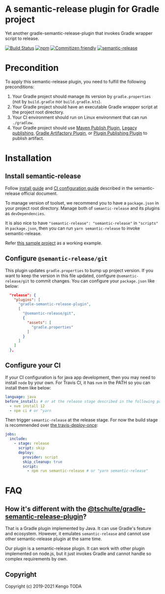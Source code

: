 # A semantic-release plugin for Gradle project

Yet another gradle-semantic-release-plugin that invokes Gradle wrapper script to release.

[![Build Status](https://travis-ci.com/KengoTODA/gradle-semantic-release-plugin.svg?branch=master)](https://travis-ci.com/KengoTODA/gradle-semantic-release-plugin)
[![npm](https://badgen.net/npm/v/gradle-semantic-release-plugin)](https://www.npmjs.com/package/gradle-semantic-release-plugin)
[![Commitizen friendly](https://img.shields.io/badge/commitizen-friendly-brightgreen.svg)](http://commitizen.github.io/cz-cli/)
[![semantic-release](https://img.shields.io/badge/%20%20%F0%9F%93%A6%F0%9F%9A%80-semantic--release-e10079.svg)](https://github.com/semantic-release/semantic-release)

# Precondition

To apply this semantic-release plugin, you need to fulfill the following preconditions:

1. Your Gradle project should manage its version by `gradle.properties` (not by `build.gradle` nor `build.gradle.kts`).
2. Your Gradle project should have an executable Gradle wrapper script at the project root directory.
3. Your CI environment should run on Linux environment that can run `./gradlew`.
4. Your Gradle project should use [Maven Publish Plugin](https://docs.gradle.org/current/userguide/publishing_maven.html), [Legacy publishing](https://docs.gradle.org/current/userguide/artifact_management.html), [Gradle Artifactory Plugin](https://www.jfrog.com/confluence/display/RTF/Gradle+Artifactory+Plugin), or [Plugin Publishing Plugin](https://docs.gradle.org/current/userguide/publishing_gradle_plugins.html) to publish artifact.

# Installation

## Install semantic-release

Follow [install guide](https://semantic-release.gitbook.io/semantic-release/usage/installation) and [CI configuration guide](https://semantic-release.gitbook.io/semantic-release/usage/ci-configuration) described in the semantic-release official document.

To manage version of toolset, we recommend you to have a `package.json` in your project root directory. Manage both of `semantic-release` and its plugins as `devDependencies`.

It is also nice to have `"semantic-release": "semantic-release"` in `"scripts"` in `package.json`, then you can run `yarn semantic-release` to invoke semantic-release.

Refer [this sample project](https://github.com/KengoTODA/gradle-boilerplate) as a working example.

## Configure `@semantic-release/git`

This plugin updates `gradle.properties` to bump up project version. If you want to keep the version in this file updated, configure `@semantic-release/git` to commit changes. You can configure your `package.json` like below:

```json
  "release": {
    "plugins": [
      "gradle-semantic-release-plugin",
      [
        "@semantic-release/git",
        {
          "assets": [
            "gradle.properties"
          ]
        }
      ]
    ]
  },
```

## Configure your CI

If your CI configuration is for java app development, then you may need to install `node` by your own.
For Travis CI, it has `nvm` in the PATH so you can install them like below:

```yml
language: java
before_install: # or at the release stage described in the following part
  - nvm install 12
  - npm ci # or "yarn
```

Then trigger `semantic-release` at the release stage. For now the build stage is recommended over [the travis-deploy-once](https://github.com/semantic-release/travis-deploy-once):

```yml
jobs:
  include:
    - stage: release
      script: skip
      deploy:
        provider: script
        skip_cleanup: true
        script:
          - npm run semantic-release # or "yarn semantic-release"
```

# FAQ

## How it's different with the [@tschulte/gradle-semantic-release-plugin](https://github.com/tschulte/gradle-semantic-release-plugin)?

That is a Gradle plugin implemented by Java. It can use Gradle's feature and ecosystem. However, it emulates `semantic-release` and cannot use other semantic-release plugin at the same time.

Our plugin is a semantic-release plugin. It can work with other plugin implemented on node.js, but it just invokes Gradle and cannot handle so complex requirements by own.

## Copyright

Copyright (c) 2019-2021 Kengo TODA
